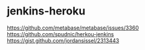 # jenkins-heroku

https://github.com/metabase/metabase/issues/3360
https://github.com/spudnic/herkou-jenkins
https://gist.github.com/jordansissel/2313443
